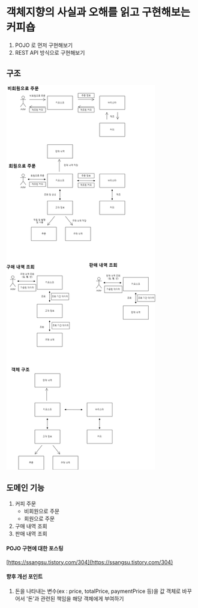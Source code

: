 # 객체지향의 사실과 오해를 읽고 구현해보는 커피숍
1. POJO 로 먼저 구현해보기
2. REST API 방식으로 구현해보기

## 구조

<div align="left">
   <img src="resource/processAndDomain.png">
</div>

## 도메인 기능
1. 커피 주문
   - 비회원으로 주문
   - 회원으로 주문
2. 구매 내역 조회
3. 판매 내역 조회


#### POJO 구현에 대한 포스팅

[https://ssangsu.tistory.com/304](https://ssangsu.tistory.com/304) 


#### 향후 개선 포인트
1. 돈을 나타내는 변수(ex : price, totalPrice, paymentPrice 등)을 값 객체로 바꾸어서 '돈'과 관련된 책임을 해당 객체에게 부여하기